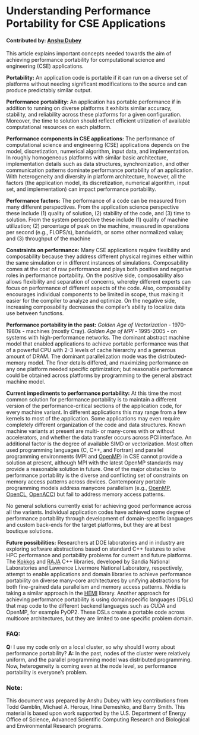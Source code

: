 # Understanding Performance Portability for CSE Applications

#### Contributed by: [Anshu Dubey](https://github.com/adubey64)

<!-- deck start -->
This article explains important concepts needed towards the aim of achieving performance portability for computational science and engineering (CSE) applications.
<!-- deck end -->

**Portability:** An application code is portable if it can run on a diverse set of platforms without
needing significant modifications to the source and can produce predictably similar output.

**Performance portability:** An application has portable performance if in addition to running on
diverse platforms it exhibits similar accuracy, stability, and reliability across these platforms for a
given configuration. Moreover, the time to solution should reflect efficient utilization of available
computational resources on each platform.

**Performance components in CSE applications:** The performance of computational science
and engineering (CSE) applications depends on the model, discretization, numerical algorithm,
input data, and implementation. In roughly homogeneous platforms with similar basic
architecture, implementation details such as data structures, synchronization, and other
communication patterns dominate performance portability of an application. With heterogeneity
and diversity in platform architecture, however, all the factors (the application model, its
discretization, numerical algorithm, input set, and implementation) can impact performance
portability.

**Performance factors:** The performance of a code can be measured from many different
perspectives. From the application science perspective these include (1) quality of solution, (2)
stability of the code, and (3) time to solution. From the system perspective these include (1)
quality of machine utilization; (2) percentage of peak on the machine, measured in operations
per second (e.g., FLOPS/s), bandwidth, or some other normalized value; and (3) throughput of
the machine

**Constraints on performance:** Many CSE applications require flexibility and composability
because they address different physical regimes either within the same simulation or in different
instances of simulations. Composability comes at the cost of raw performance and plays both
positive and negative roles in performance portability. On the positive side, composability also
allows flexibility and separation of concerns, whereby different experts can focus on
performance of different aspects of the code. Also, composability encourages individual
components to be limited in scope, thus making it easier for the compiler to analyze and
optimize. On the negative side, increasing composability decreases the compiler’s ability to
localize data use between functions.

**Performance portability in the past:** *Golden Age of Vectorization* - 1970-1980s - machines (mostly Cray). *Golden Age of MPI* - 1995-2005 - on systems with high-performance networks. The dominant abstract machine model that enabled applications to achieve portable performance was that of a powerful CPU with 2-3 levels of cache hierarchy and a generous amount of DRAM. The dominant parallelization mode was the distributed-memory model. The finer details differed, and maximizing performance on any one platform needed specific optimization; but reasonable performance could be obtained across platforms by programming to the general abstract machine model.

**Current impediments to performance portability:** At this time the most common solution for
performance portability is to maintain a different version of the performance-critical
sections of the application code, for every machine variant. In different applications this may range from a
few kernels to most of the application. Some applications may even require completely different
organization of the code and data structures. Known machine variants at present are multi- or
many-cores with or without accelerators, and whether the data transfer occurs across PCI
interface. An additional factor is the degree of available SIMD or vectorization. Most often used
programming languages (C, C++, and Fortran) and parallel programming environments (MPI
and [OpenMP](https://www.openmp.org/)) in CSE cannot provide a solution at present, although MPI with the latest
OpenMP standards may provide a reasonable solution in future. One of the major obstacles to
performance portability is the diverse and conflicting set of constraints on memory access
patterns across devices. Contemporary portable programming models address manycore
parallelism (e.g., [OpenMP](https://www.openmp.org/), [OpenCL](https://www.khronos.org/opencl/), [OpenACC](https://www.openacc.org/)) but fail to address memory access patterns.

No general solutions currently exist for achieving good performance across all the variants.
Individual application codes have achieved some degree of performance portability through development of domain-specific languages and custom back-ends for the target platforms, but they are at best boutique solutions.

**Future possibilities:** Researchers at DOE laboratories and in industry are exploring software
abstractions based on standard C++ features to solve HPC performance and portability
problems for current and future platforms. The [Kokkos](https://www.sciencedirect.com/science/article/abs/pii/S0743731514001257) and [RAJA](https://library.llnl.gov/) C++ libraries, developed
by Sandia National Laboratories and Lawrence Livermore National Laboratory, respectively,
attempt to enable applications and domain libraries to achieve performance portability on
diverse many-core architectures by unifying abstractions for both fine-grained
data parallelism and memory access patterns. Nvidia is taking a similar approach in the [HEMI](https://github.com/harrism/hemi) library. Another approach for achieving performance portability is using domainspecific
languages (DSLs) that map code to the different backend languages such as CUDA and OpenMP, for example
PyOP2. These DSLs create a portable code across multicore architectures, but they are limited to one specific problem domain.

### FAQ:
**Q:** I use my code only on a local cluster, so why should I worry about performance portability?
**A:** In the past, nodes of the cluster were relatively uniform, and the parallel programming model
was distributed programming. Now, heterogeneity is coming even at the node level, so
performance portability is everyone’s problem.

### Note: 

This document was prepared by Anshu Dubey with key contributions from Todd Gamblin, Michael A. Heroux, Irina Demeshko, and Barry Smith. This material is based upon work supported by the U.S. Department of Energy Office of Science, Advanced Scientific Computing Research and Biological and Environmental Research programs.

<!---
Publish: yes
Pinned: yes
Track: how to
Topics: Performance Portability
--->
